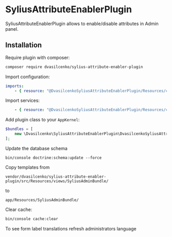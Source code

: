 # SyliusAttributeEnablerPlugin

SyliusAttributeEnablerPlugin allows to enable/disable attributes in Admin panel.

## Installation

Require plugin with composer:

```bash
composer require dvasilcenko/sylius-attribute-enabler-plugin
```

Import configuration:

```yaml
imports:
    - { resource: "@DvasilcenkoSyliusAttributeEnablerPlugin/Resources/config/app/config.yml" }
```

Import services:

````yaml
    - { resource: "@DvasilcenkoSyliusAttributeEnablerPlugin/Resources/config/app/services.yml" }
````

Add plugin class to your `AppKernel`:

```php
$bundles = [
    new \Dvasilcenko\SyliusAttributeEnablerPlugin\DvasilcenkoSyliusAttributeEnablerPlugin(),
];
```

Update the database schema
```
bin/console doctrine:schema:update --force
```

Copy templates from

```
vendor/dvasilcenko/sylius-attribute-enabler-plugin/src/Resources/views/SyliusAdminBundle/
```
to
```
app/Resources/SyliusAdminBundle/
```

Clear cache:

```bash
bin/console cache:clear
```

To see form label translations refresh administrators language